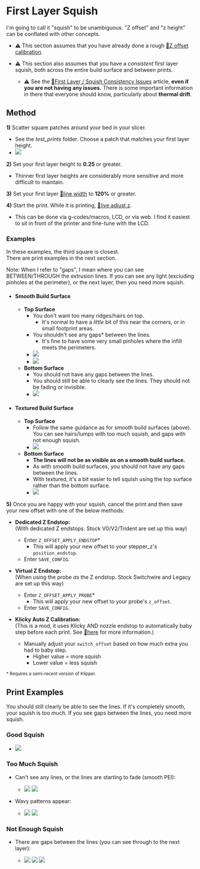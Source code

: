 # First Layer Squish

I'm going to call it "squish" to be unambiguous. "Z offset" and "z height" can be conflated with other concepts. 

- **:warning:** This section assumes that you have already done a rough [:page_facing_up:Z offset calibration](https://docs.vorondesign.com/build/startup/#initial--simple-process).

- **:warning:** This section also assumes that you have a *consistent* first layer squish, both across the entire build surface and between prints. 
    - **:warning:** See the [:page_facing_up:First Layer / Squish Consistency Issues](/articles/troubleshooting/first_layer_squish_consistency.md) article, **even if you are not having any issues.** There is some important information in there that everyone should know, particularly about **thermal drift**.
## Method
**1)** Scatter square patches around your bed in your slicer. 
- See the *test_prints* folder. Choose a patch that matches your first layer height.
- ![](/images/FirstLayer-Plate.png)    

**2)** Set your first layer height to **0.25** or greater.

- Thinner first layer heights are considerably more sensitive and more difficult to maintain.

**3)** Set your first layer [:page_facing_up:line width](/articles/before_we_begin.md#a-note-about-line-width) to **120%** or greater.

**4)** Start the print. While it is printing, [:page_facing_up:live adjust z](https://docs.vorondesign.com/build/startup/#fine-tuning-z-height).

- This can be done via g-codes/macros, LCD, or via web. I find it easiest to sit in front of the printer and fine-tune with the LCD.
### Examples
In these examples, the third square is closest.\
There are print examples in the next section.

Note: When I refer to "gaps", I mean where you can see BETWEEN/THROUGH the extrusion lines. If you can see any light (excluding pinholes at the perimeter), or the next layer, then you need more squish.
- #### Smooth Build Surface
    - **Top Surface**
        - You don't want too many ridges/hairs on top. 
            - It's normal to have a *little* bit of this near the corners, or in small  footprint areas.
        - You shouldn't see any gaps* between the lines.
            - It's fine to have some very small pinholes where the infill meets the     perimeters.
        - ![](/images/FirstLayer-Squares-2.png)
        - ![](/images/FirstLayer-Squares-2-Annotated.png)
    - **Bottom Surface**
        - You should not have any gaps between the lines.
        - You should still be able to clearly see the lines. They should not be fading or   invisible.
        - ![](/images/FirstLayer-Squares-1-Annotated.png)
- #### Textured Build Surface
    - **Top Surface**
        - Follow the same guidance as for smooth build surfaces (above). You can see hairs/lumps with too much squish, and gaps with not enough squish.
        - ![](/images/FirstLayer-Squares-Textured.png)
    - **Bottom Surface**
        - **The lines will not be as visible as on a smooth build surface.**
        - As with smooth build surfaces, you should not have any gaps between the lines.
        - With textured, it's a bit easier to tell squish using the top surface rather than the bottom surface.
        - ![](/images/FirstLayer-Squares-Textured-2.jpg)

**5)** Once you are happy with your squish, cancel the print and then save your new offset with one of the below methods:

- **Dedicated Z Endstop:**\
(With dedicated Z endstops. Stock V0/V2/Trident are set up this way)
    - Enter `Z_OFFSET_APPLY_ENDSTOP`* 
        - This will apply your new offset to your stepper_z's `position_endstop`.
    - Enter `SAVE_CONFIG`.

- **Virtual Z Endstop:**\
(When using the probe *as* the Z endstop. Stock Switchwire and Legacy are set up this way)
    - Enter `Z_OFFSET_APPLY_PROBE`*
        - This will apply your new offset to your probe's `z_offset`.
    - Enter `SAVE_CONFIG`.

- **Klicky Auto Z Calibration:**\
(This is a mod, it uses Klicky AND nozzle endstop to automatically baby step before each print. See [:page_facing_up:here](https://github.com/protoloft/klipper_z_calibration) for more information.)
    - Manually adjust your `switch_offset` based on how much extra you had to baby step. 
        - Higher value = more squish 
        - Lower value = less squish

<sup>* Requires a semi-recent version of Klipper.</sup>
## Print Examples 
You should still clearly be able to see the lines. If it's completely smooth, your squish is too much.
 If you see gaps between the lines, you need more squish.
### Good Squish
- ![](/images/FirstLayer-PrintExample.jpg) 
### Too Much Squish

- Can't see any lines, or the lines are starting to fade (smooth PEI):

    - ![](/images/FirstLayer-TooMuchSquish2.png) ![](/images/FirstLayer-TooMuchSquish1.png) 

- Wavy patterns appear:

    - ![](/images/FirstLayer-TooMuchSquish3.png) ![](/images/FirstLayer-TooMuchSquish4.png) 


### Not Enough Squish
- There are gaps between the lines (you can see through to the next layer):

    - ![](/images/FirstLayer-NotEnoughSquish1.png) ![](/images/FirstLayer-NotEnoughSquish2.png) ![](/images/FirstLayer-NotEnoughSquish3.png) 
